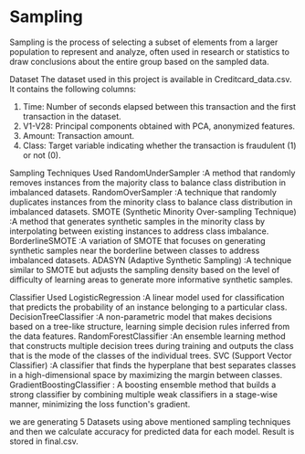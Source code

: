 # Sampling
Sampling is the process of selecting a subset of elements from a larger population to represent and analyze, often used in research or statistics to draw conclusions about the entire group based on the sampled data.


Dataset
The dataset used in this project is available in Creditcard_data.csv. It contains the following columns:

1. Time: Number of seconds elapsed between this transaction and the first transaction in the dataset.
2. V1-V28: Principal components obtained with PCA, anonymized features.
3. Amount: Transaction amount.
4. Class: Target variable indicating whether the transaction is fraudulent (1) or not (0).

Sampling Techniques Used
RandomUnderSampler :A method that randomly removes instances from the majority class to balance class distribution in imbalanced datasets.
RandomOverSampler :A technique that randomly duplicates instances from the minority class to balance class distribution in imbalanced datasets.
SMOTE (Synthetic Minority Over-sampling Technique) :A method that generates synthetic samples in the minority class by interpolating between existing instances to address class imbalance.
BorderlineSMOTE :A variation of SMOTE that focuses on generating synthetic samples near the borderline between classes to address imbalanced datasets.
ADASYN (Adaptive Synthetic Sampling) :A technique similar to SMOTE but adjusts the sampling density based on the level of difficulty of learning areas to generate more informative synthetic samples.

Classifier Used
LogisticRegression :A linear model used for classification that predicts the probability of an instance belonging to a particular class.
DecisionTreeClassifier :A non-parametric model that makes decisions based on a tree-like structure, learning simple decision rules inferred from the data features.
RandomForestClassifier :An ensemble learning method that constructs multiple decision trees during training and outputs the class that is the mode of the classes of the individual trees.
SVC (Support Vector Classifier) :A classifier that finds the hyperplane that best separates classes in a high-dimensional space by maximizing the margin between classes.
GradientBoostingClassifier : A boosting ensemble method that builds a strong classifier by combining multiple weak classifiers in a stage-wise manner, minimizing the loss function's gradient.

we are generating 5 Datasets using above mentioned sampling techniques and then we calculate accuracy for predicted data for each model. Result is stored in final.csv.
